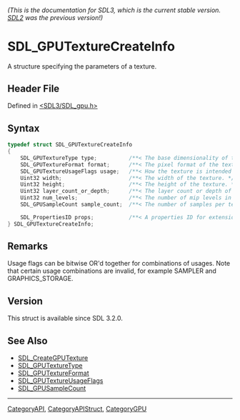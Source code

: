 ###### (This is the documentation for SDL3, which is the current stable version. [SDL2](https://wiki.libsdl.org/SDL2/) was the previous version!)
# SDL_GPUTextureCreateInfo

A structure specifying the parameters of a texture.

## Header File

Defined in [<SDL3/SDL_gpu.h>](https://github.com/libsdl-org/SDL/blob/main/include/SDL3/SDL_gpu.h)

## Syntax

```c
typedef struct SDL_GPUTextureCreateInfo
{
    SDL_GPUTextureType type;          /**< The base dimensionality of the texture. */
    SDL_GPUTextureFormat format;      /**< The pixel format of the texture. */
    SDL_GPUTextureUsageFlags usage;   /**< How the texture is intended to be used by the client. */
    Uint32 width;                     /**< The width of the texture. */
    Uint32 height;                    /**< The height of the texture. */
    Uint32 layer_count_or_depth;      /**< The layer count or depth of the texture. This value is treated as a layer count on 2D array textures, and as a depth value on 3D textures. */
    Uint32 num_levels;                /**< The number of mip levels in the texture. */
    SDL_GPUSampleCount sample_count;  /**< The number of samples per texel. Only applies if the texture is used as a render target. */

    SDL_PropertiesID props;           /**< A properties ID for extensions. Should be 0 if no extensions are needed. */
} SDL_GPUTextureCreateInfo;
```

## Remarks

Usage flags can be bitwise OR'd together for combinations of usages. Note
that certain usage combinations are invalid, for example SAMPLER and
GRAPHICS_STORAGE.

## Version

This struct is available since SDL 3.2.0.

## See Also

- [SDL_CreateGPUTexture](SDL_CreateGPUTexture)
- [SDL_GPUTextureType](SDL_GPUTextureType)
- [SDL_GPUTextureFormat](SDL_GPUTextureFormat)
- [SDL_GPUTextureUsageFlags](SDL_GPUTextureUsageFlags)
- [SDL_GPUSampleCount](SDL_GPUSampleCount)

----
[CategoryAPI](CategoryAPI), [CategoryAPIStruct](CategoryAPIStruct), [CategoryGPU](CategoryGPU)

